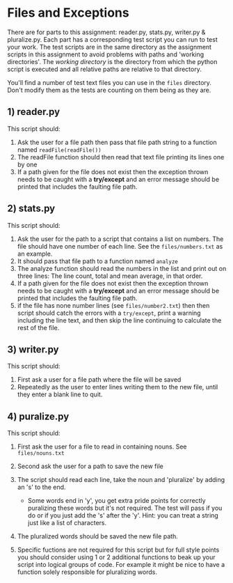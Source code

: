 # Files and Exceptions 

There are for parts to this assignment: reader.py, stats.py, writer.py & pluralize.py.  Each part has a corresponding test script you can run to test your work.  The test scripts are in the same directory as the assignment scripts in this assignment to avoid problems with paths and 'working directories'.  The *working directory* is the directory from which the python script is executed and all relative paths are relative to that directory.  

You'll find a number of test text files you can use in the `files` directory.  Don't modify them as the tests are counting on them being as they are. 

## 1) reader.py

This script should:
1. Ask the user for a file path then pass that file path string to a function named `readFile(readFile())` 
2. The readFile function should then read that text file printing its lines one by one
3. If a path given for the file does not exist then the exception thrown needs to be caught with a **try/except** and an error message should be printed that includes the faulting file path. 

## 2) stats.py
This script should:
1. Ask the user for the path to a script that contains a list on numbers.  The file should have one number of each line. See the `files/numbers.txt` as an example. 
2. It should pass that file path to a function named `analyze`
3. The analyze function should read the numbers in the list and print out on three lines: The line count, total and mean average, in that order.  
4. If a path given for the file does not exist then the exception thrown needs to be caught with a **try/except** and an error message should be printed that includes the faulting file path. 
5. if the file has none number lines (see `files/number2.txt`) then then script should catch the errors with a `try/except`, print a warning including the line text, and then skip the line continuing to calculate the rest of the file.  

## 3) writer.py
This script should: 
1. First ask a user for a file path where the file will be saved
2. Repeatedly as the user to enter lines writing them to the new file, until they enter a blank line to quit.

## 4) puralize.py
This script should:
1. First ask the user for a file to read in containing nouns. See `files/nouns.txt`
2. Second ask the user for a path to save the new file 
3. The script should read each line, take the noun and 'pluralize' by adding an 's' to the end. 
    - Some words end in 'y', you get extra pride points for correctly puralizing these words but it's not required.  The test will pass if you do or if you just add the 's' after the 'y'.  Hint: you can treat a string just like a list of characters.
    
4. The pluralized words should be saved the new file path.
5. Specific fuctions are not required for this script but for full style points you should consider using 1 or 2 additional functions to beak up your script into logical groups of code.  For example it might be nice to have a function solely responsible for pluralizing words.  
    
